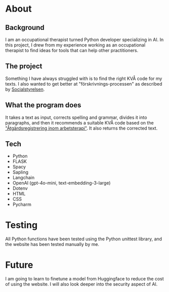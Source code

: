 # About

## Background
I am an occupational therapist turned Python developer specializing in AI. 
In this project, I drew from my experience working as an occupational therapist to
find ideas for tools that can help other practitioners.

## The project
Something I have always struggled with is to find the right KVÅ code for my
texts. I also wanted to get better at "förskrivnings-processen" as described by
[Socialstyrelsen](https://www.socialstyrelsen.se/globalassets/sharepoint-dokument/artikelkatalog/ovrigt/2021-12-7673).

## What the program does
It takes a text as input, corrects spelling and grammar, divides it into paragraphs,
and then it recommends a suitable KVÅ code based on the ["Åtgärdsregistrering inom arbetsterapi"](https://www.socialstyrelsen.se/globalassets/sharepoint-dokument/dokument-webb/klassifikationer-och-koder/kva-lathund-arbetsterapi.pdf).
It also returns the corrected text.

## Tech

* Python
* FLASK
* Spacy
* Sapling
* Langchain
* OpenAI (gpt-4o-mini, text-embedding-3-large)
* Dotenv
* HTML
* CSS
* Pycharm

# Testing
All Python functions have been tested using the Python unittest library, and the website has been tested manually by me.

# Future

I am going to learn to finetune a model from Huggingface to reduce the cost of using the website. I will also look deeper into the security aspect of AI.

